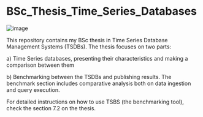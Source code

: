 # BSc_Thesis_Time_Series_Databases
![image](https://user-images.githubusercontent.com/81232757/182610013-5c8d83c9-04bc-458d-ac2a-89ec134f74ab.png)




This repository contains my BSc thesis in Time Series Database Management Systems (TSDBs). The thesis focuses on two parts:



a) Time Series databases, presenting their characteristics and making a comparison between them

b) Benchmarking between the TSDBs and publishing results. The benchmark section includes comparative analysis both on data ingestion and query execution.


For detailed instructions on how to use TSBS (the benchmarking tool), check the section 7.2 on the thesis.
